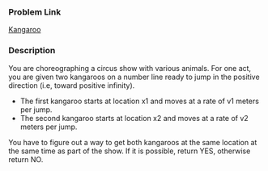 ### Problem Link

[Kangaroo](https://www.hackerrank.com/challenges/kangaroo/problem)

### Description

You are choreographing a circus show with various animals. For one act, you are given two kangaroos on a number line ready to jump in the positive direction (i.e, toward positive infinity).
<ul>
<li>The first kangaroo starts at location x1 and moves at a rate of v1  meters per jump.</li>
<li>The second kangaroo starts at location x2 and moves at a rate of v2 meters per jump.</li>
</ul>
You have to figure out a way to get both kangaroos at the same location at the same time as part of the show. If it is possible, return YES, otherwise return NO.
